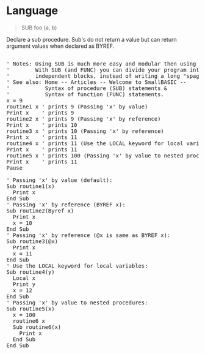 # Language

> SUB foo (a, b)

Declare a sub procedure. Sub's do not return a value but can return argument values when declared as BYREF.

<pre>

' Notes: Using SUB is much more easy and modular then using GOSUB.
'        With SUB (and FUNC) you can divide your program into many logical and
'        independent blocks, instead of writing a long "spaghetti code"...
' See also: Home -- Articles -- Welcome to SmallBASIC -- 
'           Syntax of procedure (SUB) statements & 
'           Syntax of function (FUNC) statements.
x = 9
routine1 x ' prints 9 (Passing 'x' by value)
Print x    ' prints 9
routine2 x ' prints 9 (Passing 'x' by reference)
Print x    ' prints 10
routine3 x ' prints 10 (Passing 'x' by reference)
Print x    ' prints 11 
routine4 x ' prints 11 (Use the LOCAL keyword for local variables)
Print x    ' prints 11
routine5 x ' prints 100 (Passing 'x' by value to nested procedures)
Print x    ' prints 11
Pause

' Passing 'x' by value (default):
Sub routine1(x)
  Print x
End Sub
' Passing 'x' by reference (BYREF x):
Sub routine2(Byref x)
  Print x
  x = 10
End Sub
' Passing 'x' by reference (@x is same as BYREF x):
Sub routine3(@x)
  Print x
  x = 11
End Sub
' Use the LOCAL keyword for local variables:
Sub routine4(y)
  Local x
  Print y
  x = 12
End Sub
' Passing 'x' by value to nested procedures:
Sub routine5(x)
  x = 100
  routine6 x
  Sub routine6(x)
    Print x
  End Sub
End Sub

</pre>

